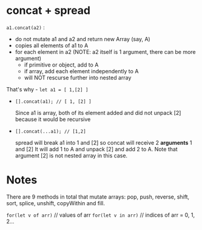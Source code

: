 # concat + spread

`a1.concat(a2)` :

- do not mutate a1 and a2 and return new Array (say, A)
- copies all elements of a1 to A
- for each element in a2 (NOTE: a2 itself is 1 argument, there can be more argument)
  - if primitive or object, add to A
  - if array, add each element independently to A
  - will NOT rescurse further into nested array

That's why -
`let a1 = [ 1,[2] ]`

- `[].concat(a1); // [ 1, [2] ]`

  Since a1 is array, both of its element added and did not unpack [2] because it would be recursive

- `[].concat(...a1); // [1,2]`

  spread will break a1 into 1 and [2] so concat will receive 2 **arguments** 1 and [2]
  It will add 1 to A and unpack [2] and add 2 to A. Note that argument [2] is not nested array in this case.

# Notes

There are 9 methods in total that mutate arrays: pop, push, reverse, shift, sort, splice, unshift, copyWithin and fill.

`for(let v of arr)` // values of arr
`for(let v in arr)` // indices of arr = 0, 1, 2...
